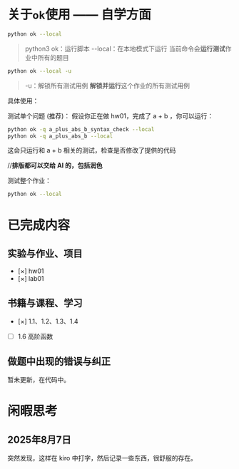 # 关于`ok`使用 —— 自学方面


```bash
python ok --local
```
> python3 ok：运行脚本
> --local：在本地模式下运行
> 当前命令会**运行测试**作业中所有的题目

```bash
python ok --local -u
```
> -u：解锁所有测试用例
> **解锁并运行**这个作业的所有测试用例

具体使用：

测试单个问题 (推荐)：
假设你正在做 hw01，完成了 a + b ，你可以运行：

```Bash
python ok -q a_plus_abs_b_syntax_check --local
python ok -q a_plus_abs_b --local
```
这会只运行和 a + b 相关的测试，检查是否修改了提供的代码

//**排版都可以交给 AI 的，包括润色**

测试整个作业：

```BASH
python ok --local
```

# 已完成内容

## 实验与作业、项目

- [×] hw01
- [×] lab01

## 书籍与课程、学习

- [×] 1.1、1.2、1.3、1.4
- [ ] 1.6 高阶函数

## 做题中出现的错误与纠正

暂未更新，在代码中。

# 闲暇思考

## 2025年8月7日

突然发现，这样在 kiro 中打字，然后记录一些东西，很舒服的存在。